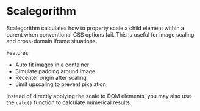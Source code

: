 # Scalegorithm #

Scalegorithm calculates how to property scale a child element within a parent when conventional CSS options fail. 
This is useful for image scaling and cross-domain iframe situations.

Features:
- Auto fit images in a container
- Simulate padding around image
- Recenter origin after scaling
- Limit upscaling to prevent pixalation

Instead of directly applying the scale to DOM elements, you may also use the `calc()` function to calculate numerical results.

